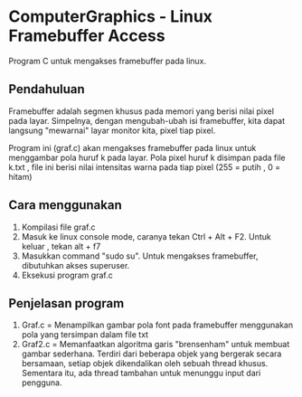 # ComputerGraphics - Linux Framebuffer Access
Program C untuk mengakses framebuffer pada linux.

## Pendahuluan
Framebuffer adalah segmen khusus pada memori yang berisi nilai pixel pada layar. Simpelnya, dengan mengubah-ubah isi framebuffer, kita dapat langsung "mewarnai" layar monitor kita, pixel tiap pixel.

Program ini (graf.c) akan mengakses framebuffer pada linux untuk menggambar pola huruf k pada layar. Pola pixel huruf k disimpan pada file k.txt , file ini berisi nilai intensitas warna pada tiap pixel (255 = putih , 0 = hitam)

## Cara menggunakan
1. Kompilasi file graf.c
2. Masuk ke linux console mode, caranya tekan Ctrl + Alt + F2. Untuk keluar , tekan alt + f7
3. Masukkan command "sudo su". Untuk mengakses framebuffer, dibutuhkan akses superuser.
4. Eksekusi program graf.c


## Penjelasan program
1. Graf.c  = Menampilkan gambar pola font pada framebuffer menggunakan pola yang tersimpan dalam file txt
2. Graf2.c = Memanfaatkan algoritma garis "brensenham" untuk membuat gambar sederhana. Terdiri dari beberapa objek yang bergerak secara bersamaan, setiap objek dikendalikan oleh sebuah thread khusus. Sementara itu, ada thread tambahan untuk menunggu input dari pengguna.
